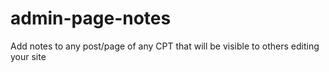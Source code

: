 admin-page-notes
================

Add notes to any post/page of any CPT that will be visible to others editing your site
